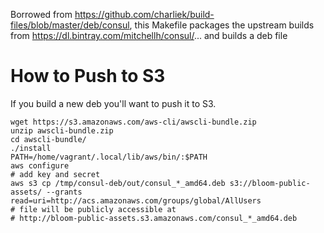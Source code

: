 
Borrowed from https://github.com/charliek/build-files/blob/master/deb/consul, this Makefile 
packages the upstream builds from https://dl.bintray.com/mitchellh/consul/... and builds a deb file

# How to Push to S3

If you build a new deb you'll want to push it to S3.  

```
wget https://s3.amazonaws.com/aws-cli/awscli-bundle.zip
unzip awscli-bundle.zip
cd awscli-bundle/
./install
PATH=/home/vagrant/.local/lib/aws/bin/:$PATH
aws configure
# add key and secret
aws s3 cp /tmp/consul-deb/out/consul_*_amd64.deb s3://bloom-public-assets/ --grants read=uri=http://acs.amazonaws.com/groups/global/AllUsers
# file will be publicly accessible at 
# http://bloom-public-assets.s3.amazonaws.com/consul_*_amd64.deb
```
